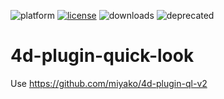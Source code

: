 ![platform](https://img.shields.io/static/v1?label=platform&message=mac-intel4&color=blue)
[![license](https://img.shields.io/github/license/miyako/4d-plugin-quick-look)](LICENSE)
![downloads](https://img.shields.io/github/downloads/miyako/4d-plugin-quick-look/total)
![deprecated](https://img.shields.io/badge/-deprecated-inactive)

# 4d-plugin-quick-look

Use https://github.com/miyako/4d-plugin-ql-v2
